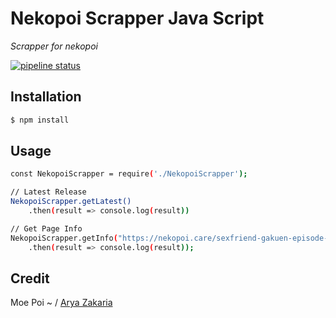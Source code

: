 # Nekopoi Scrapper Java Script

*Scrapper for nekopoi*

[![pipeline status](https://gitlab.com/moepoi/NekopoiScrapper/badges/master/pipeline.svg)](https://gitlab.com/moepoi/NekopoiScrapper/-/commits/master)

## Installation

```sh
$ npm install
```

## Usage

```sh
const NekopoiScrapper = require('./NekopoiScrapper');

// Latest Release
NekopoiScrapper.getLatest()
    .then(result => console.log(result))

// Get Page Info
NekopoiScrapper.getInfo("https://nekopoi.care/sexfriend-gakuen-episode-1-subtitle-indonesia/")
    .then(result => console.log(result));
```

## Credit

Moe Poi ~ / [Arya Zakaria](https://github.com/aryazakaria01)

